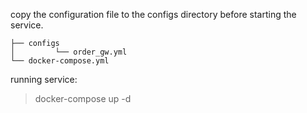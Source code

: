 
copy the configuration file to the configs directory before starting the service.

```
├── configs
│         └── order_gw.yml
└── docker-compose.yml
```

running service:

> docker-compose up -d
